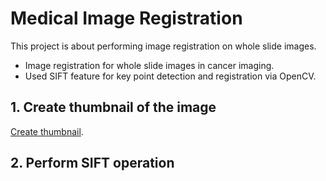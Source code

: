 # Medical Image Registration
<p> This project is about performing image registration on whole slide images.
  
  <ul>
  <li>Image registration for whole slide images in cancer imaging.</li>
  <li>Used SIFT feature for key point detection and registration via OpenCV.</li>
</ul>
</p>



## 1. Create thumbnail of the image
   [Create thumbnail](https://github.com/vipul818/Medical_Image_Registration/blob/main/create_thumbnail.ipynb).


## 2. Perform SIFT operation
